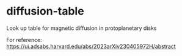 # diffusion-table
Look up table for magnetic diffusion in protoplanetary disks

For reference: https://ui.adsabs.harvard.edu/abs/2023arXiv230405972H/abstract

